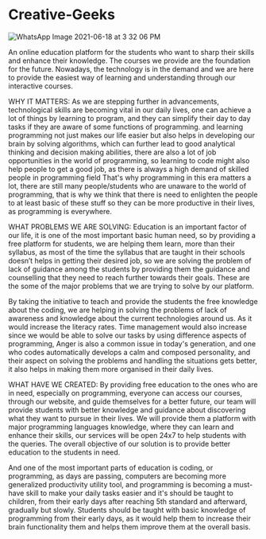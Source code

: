 # Creative-Geeks
![WhatsApp Image 2021-06-18 at 3 32 06 PM](https://user-images.githubusercontent.com/65416382/122544415-6d02f600-d04a-11eb-810e-e94d107597b1.jpeg)



An online education platform for the students who want to sharp their skills and enhance their knowledge.
The courses we provide are the foundation for the future. Nowadays, the technology is in the demand and we are here to provide the easiest way of learning and understanding through our interactive courses.


WHY IT MATTERS:
As we are stepping further in advancements, technological skills are becoming vital in our daily lives, one can achieve a lot of things by learning to program, and they can simplify their day to day tasks if they are aware of some functions of programming. and learning programming not just makes our life easier but also helps in developing our brain by solving algorithms, which can further lead to good analytical thinking and decision making abilities, there are also a lot of job opportunities in the world of programming, so learning to code might also help people to get a good job, as there is always a high demand of skilled people in programming field  That's why programming in this era matters a lot, there are still many people/students who are unaware to the world of programming, that is why we think that there is need to enlighten the people to at least basic of these stuff so they can be more productive in their lives, as programming is everywhere. 

WHAT PROBLEMS WE ARE SOLVING:
Education is an important factor of our life, it is one of the most important basic human need, so by providing a free platform for students, we are helping them learn, more than their syllabus, as most of the time the syllabus that are taught in their schools doesn’t helps in getting their desired job, so we are solving the problem of lack of guidance among the students by providing them the guidance and counselling that they need to reach further towards their goals. These are the some of the major problems that we are trying to solve by our platform.

By taking the initiative to teach and provide the students the free knowledge about the coding, we are helping in solving the problems of lack of awareness and knowledge about the current technologies around us. As it would increase the literacy rates. Time management would also increase since we would be able to solve our tasks by using difference aspects of programming, Anger is also a common issue in today's generation, and one who codes automatically develops a calm and composed personality, and their aspect on solving the problems and handling the situations gets better, it also helps in making them more organised in their daily lives.

WHAT HAVE WE CREATED:
By providing free education to the ones who are in need, especially on programming, everyone can access our courses, through our website, and guide themselves for a better future, our team will provide students with better knowledge and guidance about discovering what they want to pursue in their lives. We will provide them a platform with major programming languages knowledge, where they can learn and enhance their skills, our services will be open 24x7 to help students with the queries. The overall objective of our solution is to provide better education to the students in need.

And one of the most important parts of education is coding, or programming, as days are passing, computers are becoming more generalized productivity utility tool, and programming is becoming a must-have skill to make your daily tasks easier and it's should be taught to children, from their early days after reaching 5th standard and afterward, gradually but slowly.
Students should be taught with basic knowledge of programming from their early days, as it would help them to increase their brain functionality them and helps them improve them at the overall basis.

